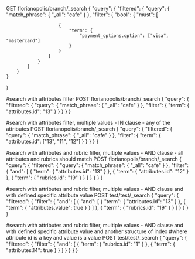GET florianopolis/branch/_search
{
    "query": {
        "filtered": {
            "query": {
                "match_phrase": {
                    "_all": "cafe"
                }
            },
            "filter": {
                "bool": {
                    "must": [
                        
                        {
                            "term": {
                                "payment_options.option": ["visa", "mastercard"]
                            }
                        }
                    ]
                }
            }
        }
    }
}

#search with attributes filter
POST florianopolis/branch/_search
{
  "query": {
    "filtered": { 
      "query": {
            "match_phrase": {
                "_all": "cafe"
            }
        },
      "filter": {
            "term": {
                "attributes.id": "13"
            }
        }
    }
  }
}

#search with attributes filter, multiple values - IN clause - any of the attributes
POST florianopolis/branch/_search
{
  "query": {
    "filtered": { 
      "query": {
            "match_phrase": {
                "_all": "cafe"
            }
        },
      "filter": {
            "term": {
                "attributes.id": ["13", "11", "12"]
            }
        }
    }
  }
}

#search with attributes and rubric filter, multiple values - AND clause - all attributes and rubrics should match
POST florianopolis/branch/_search
{
    "query": {
        "filtered": {
            "query": {
                "match_phrase": {
                    "_all": "cafe"
                }
            },
            "filter": {
                "and": [
                    {
                        "term": {
                            "attributes.id": "13"
                        }
                    },
                    {
                        "term": {
                            "attributes.id": "12"
                        }
                    },
                    {
                        "term": {
                            "rubrics.id": "19"
                        }
                    }
                ]
            }
        }
    }
}

#search with attributes and rubric filter, multiple values - AND clause and with defined specific attribute value
POST test/test/_search
{
    "query": {
        "filtered": {
            "filter": {
                "and": [
                    {
                        "and": [
                            {
                                "term": {
                                    "attributes.id": "13"
                                }
                            },
                            {
                                "term": {
                                    "attributes.value": true
                                }
                            }
                        ]
                    },
                    {
                        "term": {
                            "rubrics.id": "19"
                        }
                    }
                ]
            }
        }
    }
}

#search with attributes and rubric filter, multiple values - AND clause and with defined specific attribute value and another structure of index
#where attribute id is a key and value is a value
POST test/test/_search
{
    "query": {
        "filtered": {
            "filter": {
                "and": [
                    {
                        "term": {
                            "rubrics.id": "1"
                        }
                    },
                    {
                        "term": {
                            "attributes.14": true
                        }
                    }
                ]
            }
        }
    }
}
